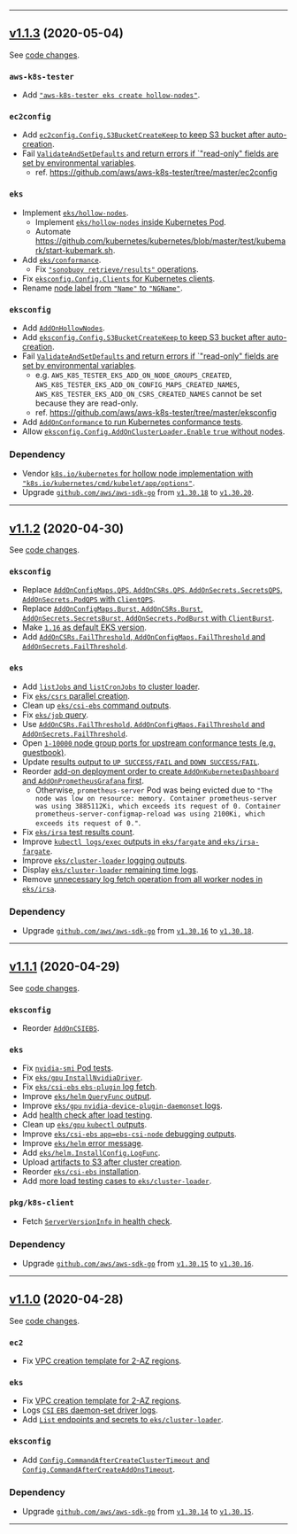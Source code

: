 

<hr>


## [v1.1.3](https://github.com/aws/aws-k8s-tester/releases/tag/v1.1.3) (2020-05-04)

See [code changes](https://github.com/aws/aws-k8s-tester/compare/v1.1.2...v1.1.3).

### `aws-k8s-tester`

- Add [`"aws-k8s-tester eks create hollow-nodes"`](https://github.com/aws/aws-k8s-tester/commit/48e97fb8935bbebcb6d1716f5f2d3416a2d5bddf).

### `ec2config`

- Add [`ec2config.Config.S3BucketCreateKeep` to keep S3 bucket after auto-creation](https://github.com/aws/aws-k8s-tester/commit/ac7172f4dfa1bc519a8cc6d83060774f1262cb3c).
- Fail [`ValidateAndSetDefaults` and return errors if `"read-only" fields are set by environmental variables](https://github.com/aws/aws-k8s-tester/commit/a8ca56ffd0c33657bf51cfd5889a98ea9669d60f).
  - ref. https://github.com/aws/aws-k8s-tester/tree/master/ec2config

### `eks`

- Implement [`eks/hollow-nodes`](https://github.com/aws/aws-k8s-tester/commit/48e97fb8935bbebcb6d1716f5f2d3416a2d5bddf).
  - Implement [`eks/hollow-nodes` inside Kubernetes Pod](https://github.com/aws/aws-k8s-tester/commit/48e97fb8935bbebcb6d1716f5f2d3416a2d5bddf).
  - Automate https://github.com/kubernetes/kubernetes/blob/master/test/kubemark/start-kubemark.sh.
- Add [`eks/conformance`](https://github.com/aws/aws-k8s-tester/commit/a8ca56ffd0c33657bf51cfd5889a98ea9669d60f).
  - Fix [`"sonobuoy retrieve/results"` operations](https://github.com/aws/aws-k8s-tester/commit/4443165882af944513555b23d5c8459385c5757f).
- Fix [`eksconfig.Config.Clients` for Kubernetes clients](https://github.com/aws/aws-k8s-tester/commit/a8ca56ffd0c33657bf51cfd5889a98ea9669d60f).
- Rename [node label from `"Name"` to `"NGName"`](https://github.com/aws/aws-k8s-tester/commit/48e97fb8935bbebcb6d1716f5f2d3416a2d5bddf).

### `eksconfig`

- Add [`AddOnHollowNodes`](https://github.com/aws/aws-k8s-tester/commit/48e97fb8935bbebcb6d1716f5f2d3416a2d5bddf).
- Add [`eksconfig.Config.S3BucketCreateKeep` to keep S3 bucket after auto-creation](https://github.com/aws/aws-k8s-tester/commit/1cf50a645531dfc5c962e3585bb4c7b198044153).
- Fail [`ValidateAndSetDefaults` and return errors if `"read-only" fields are set by environmental variables](https://github.com/aws/aws-k8s-tester/commit/a8ca56ffd0c33657bf51cfd5889a98ea9669d60f).
  - e.g. `AWS_K8S_TESTER_EKS_ADD_ON_NODE_GROUPS_CREATED`, `AWS_K8S_TESTER_EKS_ADD_ON_CONFIG_MAPS_CREATED_NAMES`, `AWS_K8S_TESTER_EKS_ADD_ON_CSRS_CREATED_NAMES` cannot be set because they are read-only.
  - ref. https://github.com/aws/aws-k8s-tester/tree/master/eksconfig
- Add [`AddOnConformance` to run Kubernetes conformance tests](https://github.com/aws/aws-k8s-tester/commit/a8ca56ffd0c33657bf51cfd5889a98ea9669d60f).
- Allow [`eksconfig.Config.AddOnClusterLoader.Enable` `true` without nodes](https://github.com/aws/aws-k8s-tester/commit/dce42684971f776081e367d10d4873233df0935e).

### Dependency

- Vendor [`k8s.io/kubernetes` for hollow node implementation with `"k8s.io/kubernetes/cmd/kubelet/app/options"`](https://github.com/aws/aws-k8s-tester/commit/48e97fb8935bbebcb6d1716f5f2d3416a2d5bddf).
- Upgrade [`github.com/aws/aws-sdk-go`](https://github.com/aws/aws-sdk-go/releases) from [`v1.30.18`](https://github.com/aws/aws-sdk-go/releases/tag/v1.30.18) to [`v1.30.20`](https://github.com/aws/aws-sdk-go/releases/tag/v1.30.20).


<hr>


## [v1.1.2](https://github.com/aws/aws-k8s-tester/releases/tag/v1.1.2) (2020-04-30)

See [code changes](https://github.com/aws/aws-k8s-tester/compare/v1.1.1...v1.1.2).

### `eksconfig`

- Replace [`AddOnConfigMaps.QPS`, `AddOnCSRs.QPS`, `AddOnSecrets.SecretsQPS`, `AddOnSecrets.PodQPS` with `ClientQPS`](https://github.com/aws/aws-k8s-tester/commit/35a3f0f5b7356d0c5e5871e30e5c25df3d6e18c3).
- Replace [`AddOnConfigMaps.Burst`, `AddOnCSRs.Burst`, `AddOnSecrets.SecretsBurst`, `AddOnSecrets.PodBurst` with `ClientBurst`](https://github.com/aws/aws-k8s-tester/commit/35a3f0f5b7356d0c5e5871e30e5c25df3d6e18c3).
- Make [`1.16` as default EKS version](https://github.com/aws/aws-k8s-tester/commit/3ec335f6e3478ee67f8bbc98a6628ce0ed26a5e4).
- Add [`AddOnCSRs.FailThreshold`, `AddOnConfigMaps.FailThreshold` and `AddOnSecrets.FailThreshold`](https://github.com/aws/aws-k8s-tester/commit/1ca247353e98152fe8ef21ba14e06ad85e0d22a8).

### `eks`

- Add [`listJobs` and `listCronJobs` to cluster loader](https://github.com/aws/aws-k8s-tester/commit/a4eb3fe1367275fdc8c413efe3c0751e81907e4c).
- Fix [`eks/csrs` parallel creation](https://github.com/aws/aws-k8s-tester/commit/8fd9a10a8a1f2c604fd19fe969ca9a858c15d60b).
- Clean up [`eks/csi-ebs` command outputs](https://github.com/aws/aws-k8s-tester/commit/a72d437aad67021fc34e3ee091d8bdb281effad8).
- Fix [`eks/job` query](https://github.com/aws/aws-k8s-tester/commit/11f8d9faf768983b713cf46a8be51accbfddcaca).
- Use [`AddOnCSRs.FailThreshold`, `AddOnConfigMaps.FailThreshold` and `AddOnSecrets.FailThreshold`](https://github.com/aws/aws-k8s-tester/commit/1ca247353e98152fe8ef21ba14e06ad85e0d22a8).
- Open [`1-10000` node group ports for upstream conformance tests (e.g. guestbook)](https://github.com/aws/aws-k8s-tester/commit/1e45a83b000d9a314ff1181ac0acf5bd3f3d98ca).
- Update [results output to `UP SUCCESS/FAIL` and `DOWN SUCCESS/FAIL`](https://github.com/aws/aws-k8s-tester/commit/5e7937ea974df455b8e07786a0b2f7aed3e7d6a8).
- Reorder [add-on deployment order to create `AddOnKubernetesDashboard` and `AddOnPrometheusGrafana` first](https://github.com/aws/aws-k8s-tester/commit/5234fb7a1515a44aa947cf48ddcb7062fdce6c45).
  - Otherwise, `prometheus-server` Pod was being evicted due to `"The node was low on resource: memory. Container prometheus-server was using 3885112Ki, which exceeds its request of 0. Container prometheus-server-configmap-reload was using 2100Ki, which exceeds its request of 0."`.
- Fix [`eks/irsa` test results count](https://github.com/aws/aws-k8s-tester/commit/1b702d5d4519438105c5de231597bf558ab8112e).
- Improve [`kubectl logs/exec` outputs in `eks/fargate` and `eks/irsa-fargate`](https://github.com/aws/aws-k8s-tester/commit/9418e475d056a2cf791f2e3a4f8aa87cc41c4ec6).
- Improve [`eks/cluster-loader` logging outputs](https://github.com/aws/aws-k8s-tester/commit/c6cafeb0f3c93121d2c4669c1a46c81868de7a28).
- Display [`eks/cluster-loader` remaining time logs](https://github.com/aws/aws-k8s-tester/commit/ee6cbb885ab2a20292c76a78a9730d7277ffed0f).
- Remove [unnecessary log fetch operation from all worker nodes in `eks/irsa`](https://github.com/aws/aws-k8s-tester/commit/c6cafeb0f3c93121d2c4669c1a46c81868de7a28).

### Dependency

- Upgrade [`github.com/aws/aws-sdk-go`](https://github.com/aws/aws-sdk-go/releases) from [`v1.30.16`](https://github.com/aws/aws-sdk-go/releases/tag/v1.30.16) to [`v1.30.18`](https://github.com/aws/aws-sdk-go/releases/tag/v1.30.18).


<hr>


## [v1.1.1](https://github.com/aws/aws-k8s-tester/releases/tag/v1.1.1) (2020-04-29)

See [code changes](https://github.com/aws/aws-k8s-tester/compare/v1.1.0...v1.1.1).

### `eksconfig`

- Reorder [`AddOnCSIEBS`](https://github.com/aws/aws-k8s-tester/commit/a6429ad9566427f6515ad6579f5ae619b31d19af).

### `eks`

- Fix [`nvidia-smi` Pod tests](https://github.com/aws/aws-k8s-tester/commit/ccaf87bbd6c3dc281f33e9fd52d058406bd7cb12).
- Fix [`eks/gpu` `InstallNvidiaDriver`](https://github.com/aws/aws-k8s-tester/commit/be9a0febf05d4e361a26069ae6accea4f8fdeaf2).
- Fix [`eks/csi-ebs` `ebs-plugin` log fetch](https://github.com/aws/aws-k8s-tester/commit/ccaf87bbd6c3dc281f33e9fd52d058406bd7cb12).
- Improve [`eks/helm` `QueryFunc` output](https://github.com/aws/aws-k8s-tester/commit/ccaf87bbd6c3dc281f33e9fd52d058406bd7cb12).
- Improve [`eks/gpu` `nvidia-device-plugin-daemonset` logs](https://github.com/aws/aws-k8s-tester/commit/a66de07db067e6e2ee56749c522f841f65fa6c64).
- Add [health check after load testing](https://github.com/aws/aws-k8s-tester/commit/f6bea5e350a665dff4f628720adc8e564e2b6670).
- Clean up [`eks/gpu` `kubectl` outputs](https://github.com/aws/aws-k8s-tester/commit/0d99ab95c6ae3e645a5dffd8e8934f33c1592437).
- Improve [`eks/csi-ebs` `app=ebs-csi-node` debugging outputs](https://github.com/aws/aws-k8s-tester/commit/aac285d62a6570007ee502a37e784575ff81fb5f).
- Improve [`eks/helm` error message](https://github.com/aws/aws-k8s-tester/commit/89e7039ab99ea1377fc88fa0de38190533c21d74).
- Add [`eks/helm.InstallConfig.LogFunc`](https://github.com/aws/aws-k8s-tester/commit/86c2867ac0e0f56010dba27b9bb64cb87ba4eed7).
- Upload [artifacts to S3 after cluster creation](https://github.com/aws/aws-k8s-tester/commit/912da1f877424871df5b4f21e6217da6d619bae1).
- Reorder [`eks/csi-ebs` installation](https://github.com/aws/aws-k8s-tester/commit/a6429ad9566427f6515ad6579f5ae619b31d19af).
- Add [more load testing cases to `eks/cluster-loader`](https://github.com/aws/aws-k8s-tester/commit/e7f33ed67339dcc6abbf29e98bf22946f0fe1c05).

### `pkg/k8s-client`

- Fetch [`ServerVersionInfo` in health check](https://github.com/aws/aws-k8s-tester/commit/9b099c6e31ffe0e64c1d6c7ef9dafa31ebf13bcf).

### Dependency

- Upgrade [`github.com/aws/aws-sdk-go`](https://github.com/aws/aws-sdk-go/releases) from [`v1.30.15`](https://github.com/aws/aws-sdk-go/releases/tag/v1.30.15) to [`v1.30.16`](https://github.com/aws/aws-sdk-go/releases/tag/v1.30.16).


<hr>


## [v1.1.0](https://github.com/aws/aws-k8s-tester/releases/tag/v1.1.0) (2020-04-28)

See [code changes](https://github.com/aws/aws-k8s-tester/compare/v1.0.9...v1.1.0).

### `ec2`

- Fix [VPC creation template for 2-AZ regions](https://github.com/aws/aws-k8s-tester/commit/c8f4e888d4249cc4934be335672d096b37479eec).

### `eks`

- Fix [VPC creation template for 2-AZ regions](https://github.com/aws/aws-k8s-tester/commit/c8f4e888d4249cc4934be335672d096b37479eec).
- Logs [`CSI` `EBS` daemon-set driver logs](https://github.com/aws/aws-k8s-tester/commit/a77c3c33710324e9ec8d98fa76a75ca3a68cba89).
- Add [`List` endpoints and secrets to `eks/cluster-loader`](https://github.com/aws/aws-k8s-tester/commit/a3d69d50a5298f54b4b9e516dcc3578d7b35cecb).

### `eksconfig`

- Add [`Config.CommandAfterCreateClusterTimeout` and `Config.CommandAfterCreateAddOnsTimeout`](https://github.com/aws/aws-k8s-tester/commit/558cccb8cf01554c365784509815c88470ec58c9).

### Dependency

- Upgrade [`github.com/aws/aws-sdk-go`](https://github.com/aws/aws-sdk-go/releases) from [`v1.30.14`](https://github.com/aws/aws-sdk-go/releases/tag/v1.30.14) to [`v1.30.15`](https://github.com/aws/aws-sdk-go/releases/tag/v1.30.15).


<hr>

